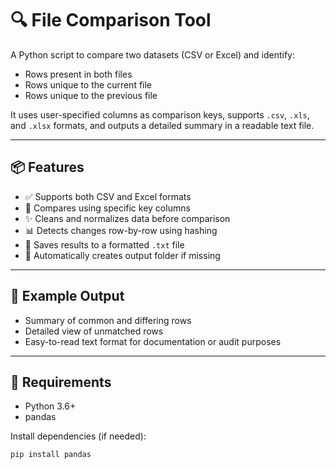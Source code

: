 
# 🔍 File Comparison Tool

A Python script to compare two datasets (CSV or Excel) and identify:
- Rows present in both files
- Rows unique to the current file
- Rows unique to the previous file

It uses user-specified columns as comparison keys, supports `.csv`, `.xls`, and `.xlsx` formats, and outputs a detailed summary in a readable text file.

---

## 📦 Features

- ✅ Supports both CSV and Excel formats
- 🔑 Compares using specific key columns
- ✨ Cleans and normalizes data before comparison
- 📊 Detects changes row-by-row using hashing
- 📝 Saves results to a formatted `.txt` file
- 📁 Automatically creates output folder if missing

---

## 📁 Example Output

- Summary of common and differing rows
- Detailed view of unmatched rows
- Easy-to-read text format for documentation or audit purposes

---

## 🧪 Requirements

- Python 3.6+
- pandas

Install dependencies (if needed):

```bash
pip install pandas
